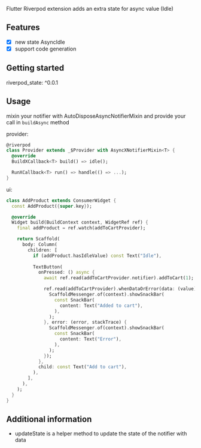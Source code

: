 
Flutter Riverpod extension adds an extra state for async value (Idle)

## Features

- [x] new state AsyncIdle
- [x] support code generation 

## Getting started

riverpod_state: ^0.0.1

## Usage
mixin your notifier with AutoDisposeAsyncNotifierMixin
and provide your call in ```buildAsync``` method 

provider:
```dart
@riverpod
class Provider extends _$Provider with AsyncXNotifierMixin<T> {
  @override
  BuildXCallback<T> build() => idle();

  RunXCallback<T> run() => handle(() => ...);
}

```

ui:
```dart
class AddProduct extends ConsumerWidget {
  const AddProduct({super.key});

  @override
  Widget build(BuildContext context, WidgetRef ref) {
    final addProduct = ref.watch(addToCartProvider);

    return Scaffold(
      body: Column(
        children: [
          if (addProduct.hasIdleValue) const Text("Idle"),
          
          TextButton(
            onPressed: () async {
              await ref.read(addToCartProvider.notifier).addToCart(1);

              ref.read(addToCartProvider).whenDataOrError(data: (value) {
                ScaffoldMessenger.of(context).showSnackBar(
                  const SnackBar(
                    content: Text("Added to cart"),
                  ),
                );
              }, error: (error, stackTrace) {
                ScaffoldMessenger.of(context).showSnackBar(
                  const SnackBar(
                    content: Text("Error"),
                  ),
                );
              });
            },
            child: const Text("Add to cart"),
          ),
        ],
      ),
    );
  }
}
```

## Additional information

- updateState is a helper method to update the state of the notifier with data